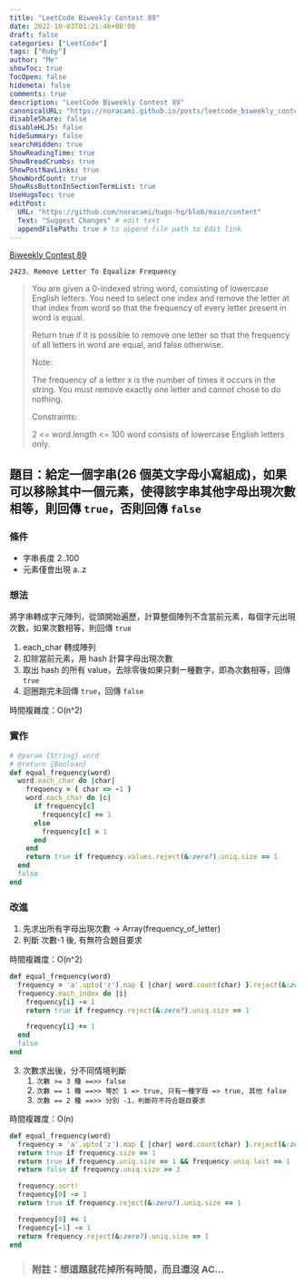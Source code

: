 ```yaml
---
title: "LeetCode Biweekly Contest 89"
date: 2022-10-03T01:21:46+08:00
draft: false
categories: ["LeetCode"]
tags: ["Ruby"]
author: "Me"
showToc: true
TocOpen: false
hidemeta: false
comments: true
description: "LeetCode Biweekly Contest 89"
canonicalURL: "https://noracami.github.io/posts/leetcode_biweekly_contest_89"
disableShare: false
disableHLJS: false
hideSummary: false
searchHidden: true
ShowReadingTime: true
ShowBreadCrumbs: true
ShowPostNavLinks: true
ShowWordCount: true
ShowRssButtonInSectionTermList: true
UseHugoToc: true
editPost:
  URL: "https://github.com/noracami/hugo-hq/blob/main/content"
  Text: "Suggest Changes" # edit text
  appendFilePath: true # to append file path to Edit link
---
```


[Biweekly Contest 89](https://leetcode.com/contest/biweekly-contest-88/)

`2423. Remove Letter To Equalize Frequency`

> You are given a 0-indexed string word, consisting of lowercase English letters. You need to select one index and remove the letter at that index from word so that the frequency of every letter present in word is equal.
>
> Return true if it is possible to remove one letter so that the frequency of all letters in word are equal, and false otherwise.
>
> Note:
>
> The frequency of a letter x is the number of times it occurs in the string.
> You must remove exactly one letter and cannot chose to do nothing.
>
> Constraints:
>
> 2 <= word.length <= 100
> word consists of lowercase English letters only.

## 題目：給定一個字串(26 個英文字母小寫組成)，如果可以移除其中一個元素，使得該字串其他字母出現次數相等，則回傳 `true`，否則回傳 `false`

### 條件

- 字串長度 2..100
- 元素僅會出現 a..z

### 想法

將字串轉成字元陣列，從頭開始遍歷，計算整個陣列不含當前元素，每個字元出現次數，如果次數相等，則回傳 `true`

1. each_char 轉成陣列
2. 扣除當前元素，用 hash 計算字母出現次數
3. 取出 hash 的所有 value，去除零後如果只剩一種數字，即為次數相等，回傳 `true`
4. 迴圈跑完未回傳 `true`，回傳 `false`

時間複雜度：O(n^2)

### 實作

```ruby
# @param {String} word
# @return {Boolean}
def equal_frequency(word)
  word.each_char do |char|
    frequency = { char => -1 }
    word.each_char do |c|
      if frequency[c]
        frequency[c] += 1
      else
        frequency[c] = 1
      end
    end
    return true if frequency.values.reject(&:zero?).uniq.size == 1
  end
  false
end
```

### 改進

1. 先求出所有字母出現次數 -> Array(frequency_of_letter)
2. 判斷 次數-1 後, 有無符合題目要求

時間複雜度：O(n^2)

```ruby
def equal_frequency(word)
  frequency = 'a'.upto('z').map { |char| word.count(char) }.reject(&:zero?)
  frequency.each_index do |i|
    frequency[i] -= 1
    return true if frequency.reject(&:zero?).uniq.size == 1

    frequency[i] += 1
  end
  false
end
```

3. 次數求出後，分不同情境判斷
   1. `次數 >= 3 種 ==>> false`
   2. `次數 == 1 種 ==>> 等於 1 => true, 只有一種字母 => true, 其他 false`
   3. `次數 == 2 種 ==>> 分別 -1，判斷符不符合題目要求`

時間複雜度：O(n)

```ruby
def equal_frequency(word)
  frequency = 'a'.upto('z').map { |char| word.count(char) }.reject(&:zero?)
  return true if frequency.size == 1
  return true if frequency.uniq.size == 1 && frequency.uniq.last == 1
  return false if frequency.uniq.size >= 3

  frequency.sort!
  frequency[0] -= 1
  return true if frequency.reject(&:zero?).uniq.size == 1

  frequency[0] += 1
  frequency[-1] -= 1
  return frequency.reject(&:zero?).uniq.size == 1
end
```

> ### 附註：想這題就花掉所有時間，而且還沒 AC...
